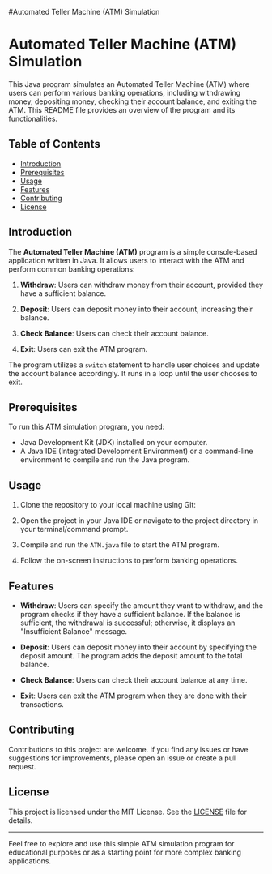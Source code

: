 #Automated Teller Machine (ATM) Simulation
# Automated Teller Machine (ATM) Simulation

This Java program simulates an Automated Teller Machine (ATM) where users can perform various banking operations, including withdrawing money, depositing money, checking their account balance, and exiting the ATM. This README file provides an overview of the program and its functionalities.

## Table of Contents

- [Introduction](#introduction)
- [Prerequisites](#prerequisites)
- [Usage](#usage)
- [Features](#features)
- [Contributing](#contributing)
- [License](#license)

## Introduction

The **Automated Teller Machine (ATM)** program is a simple console-based application written in Java. It allows users to interact with the ATM and perform common banking operations:

1. **Withdraw**: Users can withdraw money from their account, provided they have a sufficient balance.

2. **Deposit**: Users can deposit money into their account, increasing their balance.

3. **Check Balance**: Users can check their account balance.

4. **Exit**: Users can exit the ATM program.

The program utilizes a `switch` statement to handle user choices and update the account balance accordingly. It runs in a loop until the user chooses to exit.

## Prerequisites

To run this ATM simulation program, you need:

- Java Development Kit (JDK) installed on your computer.
- A Java IDE (Integrated Development Environment) or a command-line environment to compile and run the Java program.

## Usage

1. Clone the repository to your local machine using Git:


2. Open the project in your Java IDE or navigate to the project directory in your terminal/command prompt.

3. Compile and run the `ATM.java` file to start the ATM program.

4. Follow the on-screen instructions to perform banking operations.

## Features

- **Withdraw**: Users can specify the amount they want to withdraw, and the program checks if they have a sufficient balance. If the balance is sufficient, the withdrawal is successful; otherwise, it displays an "Insufficient Balance" message.

- **Deposit**: Users can deposit money into their account by specifying the deposit amount. The program adds the deposit amount to the total balance.

- **Check Balance**: Users can check their account balance at any time.

- **Exit**: Users can exit the ATM program when they are done with their transactions.

## Contributing

Contributions to this project are welcome. If you find any issues or have suggestions for improvements, please open an issue or create a pull request.

## License

This project is licensed under the MIT License. See the [LICENSE](LICENSE) file for details.

---

Feel free to explore and use this simple ATM simulation program for educational purposes or as a starting point for more complex banking applications.
